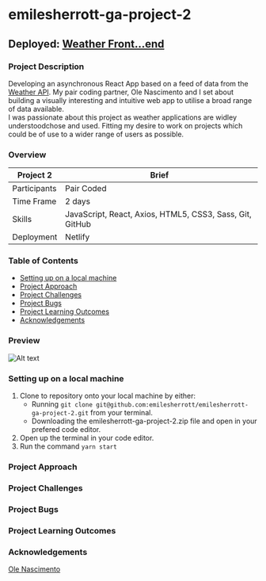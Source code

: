 # emilesherrott-ga-project-2
## Deployed: [Weather Front...end](https://emilesherrott-ga-project-2.netlify.app/forecast)
### Project Description
Developing an asynchronous React App based on a feed of data from the [Weather API](https://www.weatherapi.com/). My pair coding partner, Ole Nascimento and I set about building a visually interesting and intuitive web app to  utilise a broad range of data available. <br />
I was passionate about this project as weather applications are widley understoodchose and used. Fitting my desire to work on projects which could be of use to a wider range of users as possible. 

### Overview
Project 2 | Brief
-------------|--------------
Participants | Pair Coded
Time Frame | 2 days
Skills | JavaScript, React, Axios, HTML5, CSS3, Sass, Git, GitHub
Deployment | Netlify

### Table of Contents  
* [Setting up on a local machine](#anchor-1)
* [Project Approach](#anchor-2)
* [Project Challenges](#anchor-3)
* [Project Bugs](#anchor-4)
* [Project Learning Outcomes](#anchor-5)
* [Acknowledgements](#anchor-6)

### Preview
![ Alt text](emilesherrott-ga-project-2-gif.gif) [](emilesherrott-ga-project-2-gif.gif)

### Setting up on a local machine <a id="anchor-1"></a>
1. Clone to repository onto your local machine by either:
   * Running `git clone git@github.com:emilesherrott/emilesherrott-ga-project-2.git` from your terminal. 
   * Downloading the emilesherrott-ga-project-2.zip file and open in your prefered code editor. 
2. Open up the terminal in your code editor. 
3. Run the command `yarn start`

### Project Approach <a id="anchor-2"></a>

### Project Challenges <a id="anchor-3"></a>

### Project Bugs <a id="anchor-4"></a>

### Project Learning Outcomes <a id="anchor-5"></a>

### Acknowledgements <a id="anchor-6"></a>
[Ole Nascimento](https://github.com/eintrittfrei)
